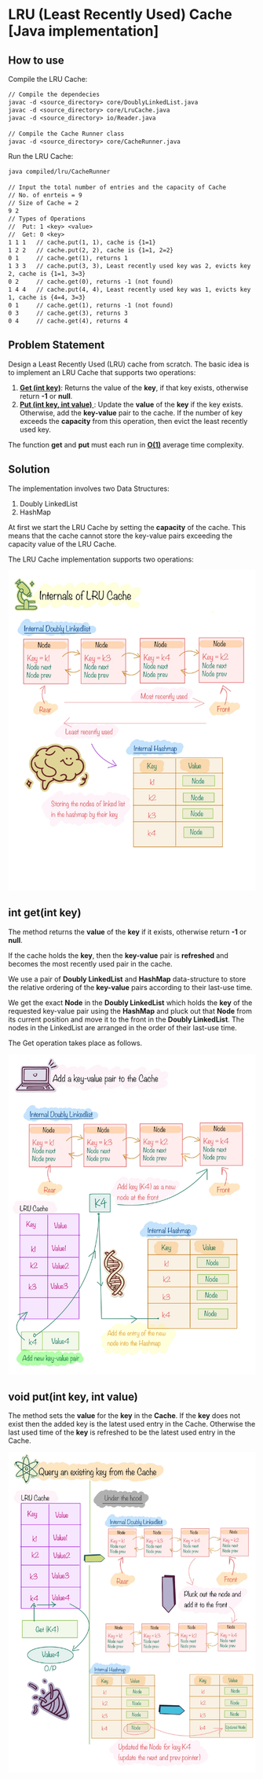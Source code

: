 # LRU (Least Recently Used) Cache [Java implementation]

## How to use

Compile the LRU Cache:

```
// Compile the dependecies
javac -d <source_directory> core/DoublyLinkedList.java
javac -d <source_directory> core/LruCache.java
javac -d <source_directory> io/Reader.java

// Compile the Cache Runner class
javac -d <source_directory> core/CacheRunner.java
```

Run the LRU Cache:
```
java compiled/lru/CacheRunner

// Input the total number of entries and the capacity of Cache
// No. of enrteis = 9
// Size of Cache = 2
9 2
// Types of Operations
//  Put: 1 <key> <value>
//  Get: 0 <key>
1 1 1   // cache.put(1, 1), cache is {1=1}
1 2 2   // cache.put(2, 2), cache is {1=1, 2=2}
0 1     // cache.get(1), returns 1
1 3 3   // cache.put(3, 3), Least recently used key was 2, evicts key 2, cache is {1=1, 3=3}
0 2     // cache.get(0), returns -1 (not found)
1 4 4   // cache.put(4, 4), Least recently used key was 1, evicts key 1, cache is {4=4, 3=3}
0 1     // cache.get(1), returns -1 (not found)
0 3     // cache.get(3), returns 3
0 4     // cache.get(4), returns 4
```

## Problem Statement

Design a Least Recently Used (LRU) cache from scratch. The basic idea is to implement an LRU Cache that supports two operations:

1. <u>**Get (int key)**</u>: Returns the value of the **key**, if that key exists, otherwise return **-1** or **null**.
2. <u>**Put (int key, int value)** </u>: Update the **value** of the **key** if the key exists. Otherwise, add the **key-value** pair to the cache. If the number of key exceeds the **capacity** from this operation, then evict the least recently used key.

The function **get** and **put** must each run in <u>**O(1)**</u> average time complexity.

## Solution

The implementation involves two Data Structures:

1. Doubly LinkedList
2. HashMap

At first we start the LRU Cache by setting the **capacity** of the cache. This means that the cache cannot store the key-value pairs exceeding the capacity value of the LRU Cache.

The LRU Cache implementation supports two operations:

![LRU Cache Internals](/media/cache1.jpg)

## int get(int key)

The method returns the **value** of the **key** if it exists, otherwise return **-1** or **null**.

If the cache holds the **key**, then the **key-value** pair is **refreshed** and becomes the most recently used pair in the cache.

We use a pair of **Doubly LinkedList** and **HashMap** data-structure to store the relative ordering of the **key-value** pairs according to their last-use time.

We get the exact **Node** in the **Doubly LinkedList** which holds the **key** of the requested key-value pair using the **HashMap** and pluck out that **Node** from its current position and move it to the front in the **Doubly LinkedList**. The nodes in the LinkedList are arranged in the order of their last-use time.

The Get operation takes place as follows.

![LRU Cache - Get operation](/media/cache2.jpg)


## void put(int key, int value)

The method sets the **value** for the **key** in the **Cache**. If the **key** does not exist then the added key is the latest used entry in the Cache. Otherwise the last used time of the **key** is refreshed to be the latest used entry in the Cache.

![LRU Cache - Put operation](/media/cache3.jpeg)
